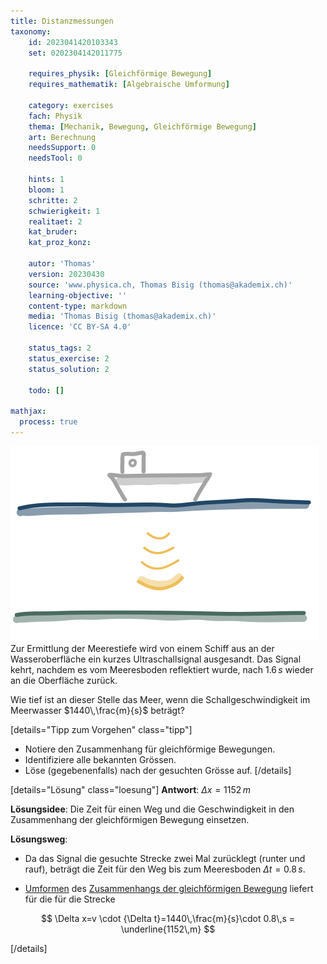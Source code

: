 ```yaml
---
title: Distanzmessungen
taxonomy:
	id: 2023041420103343
	set: 0202304142011775

	requires_physik: [Gleichförmige Bewegung]
	requires_mathematik: [Algebraische Umformung]

	category: exercises
	fach: Physik
	thema: [Mechanik, Bewegung, Gleichförmige Bewegung]
	art: Berechnung
	needsSupport: 0
	needsTool: 0

	hints: 1
	bloom: 1
	schritte: 2
	schwierigkeit: 1
	realitaet: 2
	kat_bruder:
	kat_proz_konz: 

	autor: 'Thomas'
	version: 20230430
	source: 'www.physica.ch, Thomas Bisig (thomas@akademix.ch)'
	learning-objective: ''
	content-type: markdown
	media: 'Thomas Bisig (thomas@akademix.ch)'
	licence: 'CC BY-SA 4.0'

	status_tags: 2
	status_exercise: 2
	status_solution: 2

	todo: []

mathjax:
  process: true
---
```

![Ein Schiff nutzt Schall zur Tiefenbestimmung](exercise30-1.svg?resize=400,280&class=float-right) Zur Ermittlung der Meerestiefe wird von einem Schiff aus an der Wasseroberfläche ein kurzes Ultraschallsignal ausgesandt. Das Signal kehrt, nachdem es vom Meeresboden reflektiert wurde, nach $1.6\,s$ wieder an die Oberfläche zurück.

Wie tief ist an dieser Stelle das Meer, wenn die Schallgeschwindigkeit im Meerwasser $1440\,\frac{m}{s}$ beträgt?

[details="Tipp zum Vorgehen" class="tipp"]
- Notiere den Zusammenhang für gleichförmige Bewegungen.
- Identifiziere alle bekannten Grössen.
- Löse (gegebenenfalls) nach der gesuchten Grösse auf.
[/details]

[details="Lösung" class="loesung"]
**Antwort**: $\Delta x = 1152\,m$

**Lösungsidee**: Die Zeit für einen Weg und die Geschwindigkeit in den Zusammenhang der gleichförmigen Bewegung einsetzen.

**Lösungsweg**:
- Da das Signal die gesuchte Strecke zwei Mal zurücklegt (runter und rauf), beträgt die Zeit für den Weg bis zum Meeresboden $\Delta t=0.8\,s$.

- [Umformen](/konzepte/konzept-1) des [Zusammenhangs der gleichförmigen Bewegung](/konzepte/konzept-1) liefert für die für die Strecke

$$
\Delta x=v \cdot {\Delta t}=1440\,\frac{m}{s}\cdot 0.8\,s = \underline{1152\,m}
$$

[/details]